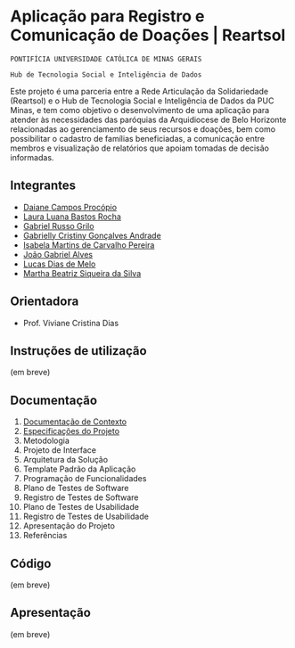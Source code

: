 # Aplicação para Registro e Comunicação de Doações | Reartsol

`PONTIFÍCIA UNIVERSIDADE CATÓLICA DE MINAS GERAIS`

`Hub de Tecnologia Social e Inteligência de Dados`

Este projeto é uma parceria entre a Rede Articulação da Solidariedade (Reartsol) e o Hub de Tecnologia Social e Inteligência de Dados da PUC Minas, e tem como objetivo o desenvolvimento de uma aplicação para atender às necessidades das paróquias da Arquidiocese de Belo Horizonte relacionadas ao gerenciamento de seus recursos e doações, bem como possibilitar o cadastro de famílias beneficiadas, a comunicação entre membros e visualização de relatórios que apoiam tomadas de decisão informadas.

## Integrantes

* [Daiane Campos Procópio](https://github.com/procopiodaiane)
* [Laura Luana Bastos Rocha](https://github.com/lauraluana1)
* [Gabriel Russo Grilo](https://github.com/GabrielRGrilo)
* [Gabrielly Cristiny Gonçalves Andrade](https://github.com/gabsandrade)
* [Isabela Martins de Carvalho Pereira](https://github.com/isabelamartinez)
* [João Gabriel Alves](https://github.com/algabr)
* [Lucas Dias de Melo](https://github.com/lucasmelo7755)
* [Martha Beatriz Siqueira da Silva](https://github.com/marthabea)

## Orientadora

* Prof. Viviane Cristina Dias

## Instruções de utilização

(em breve)

## Documentação

1. [Documentação de Contexto](https://github.com/isabelamartinez/app-veaspam/blob/main/docs/01_Documentacao_de_Contexto.md)
2. [Especificações do Projeto](https://github.com/isabelamartinez/app-veaspam/blob/main/docs/02_Especificacoes_do_Projeto.md)
3. Metodologia
4. Projeto de Interface
5. Arquitetura da Solução
6. Template Padrão da Aplicação
7. Programação de Funcionalidades
8. Plano de Testes de Software
9. Registro de Testes de Software
10. Plano de Testes de Usabilidade
11. Registro de Testes de Usabilidade
12. Apresentação do Projeto
13. Referências

## Código

(em breve)

## Apresentação

(em breve)
